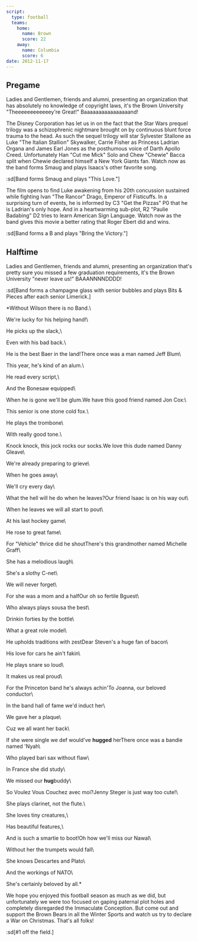 ```yaml
---
script:
  type: football
  teams:
    home:
      name: Brown
      score: 22
    away:
      name: Columbia
      score: 6
date: 2012-11-17
---
```


## Pregame

Ladies and Gentlemen, friends and alumni, presenting an organization that has absolutely no knowledge of copyright laws, it's the Brown University "Theeeeeeeeeeeey're Great!" Baaaaaaaaaaaaaaaand!

The Disney Corporation has let us in on the fact that the Star Wars prequel trilogy was a schizophrenic nightmare brought on by continuous blunt force trauma to the head. As such the sequel trilogy will star Sylvester Stallone as Luke "The Italian Stallion" Skywalker, Carrie Fisher as Princess Ladrian Organa and James Earl Jones as the posthumous voice of Darth Apollo Creed. Unfortunately Han "Cut me Mick" Solo and Chew "Chewie" Bacca split when Chewie declared himself a New York Giants fan. Watch now as the band forms Smaug and plays Isaacs's other favorite song.

:sd[Band forms Smaug and plays "This Love."]

The film opens to find Luke awakening from his 20th concussion sustained while fighting Ivan "The Rancor" Drago, Emperor of Fisticuffs. In a surprising turn of events, he is informed by C3 "Get the Pizzas" P0 that he is Ladrian's only hope. And in a heartwarming sub-plot, R2 "Paulie Badabing" D2 tries to learn American Sign Language. Watch now as the band gives this movie a better rating that Roger Ebert did and wins.

:sd[Band forms a B and plays "Bring the Victory."]

## Halftime

Ladies and Gentlemen, friends and alumni, presenting an organization that's pretty sure you missed a few graduation requirements, it's the Brown University "never leave us!" BAAANNNNDDDD!

:sd[Band forms a champagne glass with senior bubbles and plays Bits & Pieces after each senior Limerick.]

\*Without Wilson there is no Band.\

We're lucky for his helping hand!\

He picks up the slack,\

Even with his bad back.\

He is the best Baer in the land!There once was a man named Jeff Blum\

This year, he's kind of an alum.\

He read every script,\

And the Bonesaw equipped\

When he is gone we'll be glum.We have this good friend named Jon Cox:\

This senior is one stone cold fox.\

He plays the trombone\

With really good tone.\

Knock knock, this jock rocks our socks.We love this dude named Danny Gleave\

We're already preparing to grieve\

When he goes away\

We'll cry every day\

What the hell will he do when he leaves?Our friend Isaac is on his way out\

When he leaves we will all start to pout\

At his last hockey game\

He rose to great fame\

For "Vehicle" thrice did he shoutThere's this grandmother named Michelle Graff\

She has a melodious laugh\

She's a slothy C-net\

We will never forget\

For she was a mom and a halfOur oh so fertile Bguest\

Who always plays sousa the best\

Drinkin forties by the bottle\

What a great role model\

He upholds traditions with zestDear Steven's a huge fan of bacon\

His love for cars he ain't fakin\

He plays snare so loud\

It makes us real proud\

For the Princeton band he's always achin'To Joanna, our beloved conductor\

In the band hall of fame we'd induct her\

We gave her a plaque\

Cuz we all want her back\

If she were single we def would've **hugged** herThere once was a bandie named 'Nyah\

Who played bari sax without flaw\

In France she did study\

We missed our **hug**buddy\

So Voulez Vous Couchez avec moi?Jenny Steger is just way too cute!\

She plays clarinet, not the flute.\

She loves tiny creatures,\

Has beautiful features,\

And is such a smartie to boot!Oh how we'll miss our Nawal\

Without her the trumpets would fall\

She knows Descartes and Plato\

And the workings of NATO\

She's certainly beloved by all.\*

We hope you enjoyed this football season as much as we did, but unfortunately we were too focused on gaping paternal plot holes and completely disregarded the Immaculate Conception. But come out and support the Brown Bears in all the Winter Sports and watch us try to declare a War on Christmas. That's all folks!

:sd[#1 off the field.]
